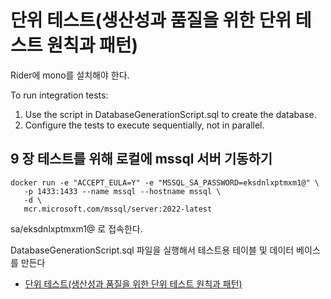 # 단위 테스트(생산성과 품질을 위한 단위 테스트 원칙과 패턴)

Rider에 mono를 설치해야 한다.

To run integration tests:

1. Use the script in DatabaseGenerationScript.sql to create the database.
2. Configure the tests to execute sequentially, not in parallel.


## 9 장 테스트를 위해 로컬에 mssql 서버 기동하기

```
docker run -e "ACCEPT_EULA=Y" -e "MSSQL_SA_PASSWORD=eksdnlxptmxm1@" \
   -p 1433:1433 --name mssql --hostname mssql \
   -d \
   mcr.microsoft.com/mssql/server:2022-latest
````

sa/eksdnlxptmxm1@ 로 접속한다.

DatabaseGenerationScript.sql 파일을 실행해서 테스트용 테이블 및 데이터 베이스를 만든다

* [단위 테스트(생산성과 품질을 위한 단위 테스트 원칙과 패턴)](http://www.acornpub.co.kr/book/unit-testing)
